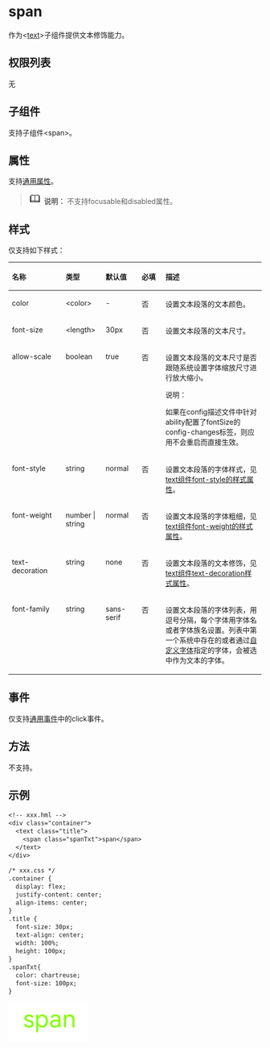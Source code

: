 # span<a name="ZH-CN_TOPIC_0000001127284860"></a>

作为<[text](js-components-basic-text.md)\>子组件提供文本修饰能力。

## 权限列表<a name="section11257113618419"></a>

无

## 子组件<a name="section9288143101012"></a>

支持子组件<span\>。

## 属性<a name="section2907183951110"></a>

支持[通用属性](js-components-common-attributes.md)。

>![](../../public_sys-resources/icon-note.gif) **说明：** 
>不支持focusable和disabled属性。

## 样式<a name="section5775351116"></a>

仅支持如下样式：

<table><thead align="left"><tr><th class="cellrowborder" valign="top" width="21.21212121212121%" id="mcps1.1.6.1.1"><p>名称</p>
</th>
<th class="cellrowborder" valign="top" width="15.8015801580158%" id="mcps1.1.6.1.2"><p>类型</p>
</th>
<th class="cellrowborder" valign="top" width="14.231423142314231%" id="mcps1.1.6.1.3"><p>默认值</p>
</th>
<th class="cellrowborder" valign="top" width="9.400940094009401%" id="mcps1.1.6.1.4"><p>必填</p>
</th>
<th class="cellrowborder" valign="top" width="39.35393539353936%" id="mcps1.1.6.1.5"><p>描述</p>
</th>
</tr>
</thead>
<tbody><tr><td class="cellrowborder" valign="top" width="21.21212121212121%" headers="mcps1.1.6.1.1 "><p>color</p>
</td>
<td class="cellrowborder" valign="top" width="15.8015801580158%" headers="mcps1.1.6.1.2 "><p>&lt;color&gt;</p>
</td>
<td class="cellrowborder" valign="top" width="14.231423142314231%" headers="mcps1.1.6.1.3 "><p>-</p>
</td>
<td class="cellrowborder" valign="top" width="9.400940094009401%" headers="mcps1.1.6.1.4 "><p>否</p>
</td>
<td class="cellrowborder" valign="top" width="39.35393539353936%" headers="mcps1.1.6.1.5 "><p>设置文本段落的文本颜色。</p>
</td>
</tr>
<tr><td class="cellrowborder" valign="top" width="21.21212121212121%" headers="mcps1.1.6.1.1 "><p>font-size</p>
</td>
<td class="cellrowborder" valign="top" width="15.8015801580158%" headers="mcps1.1.6.1.2 "><p>&lt;length&gt;</p>
</td>
<td class="cellrowborder" valign="top" width="14.231423142314231%" headers="mcps1.1.6.1.3 "><p>30px</p>
</td>
<td class="cellrowborder" valign="top" width="9.400940094009401%" headers="mcps1.1.6.1.4 "><p>否</p>
</td>
<td class="cellrowborder" valign="top" width="39.35393539353936%" headers="mcps1.1.6.1.5 "><p>设置文本段落的文本尺寸。</p>
</td>
</tr>
<tr><td class="cellrowborder" valign="top" width="21.21212121212121%" headers="mcps1.1.6.1.1 "><p>allow-scale</p>
</td>
<td class="cellrowborder" valign="top" width="15.8015801580158%" headers="mcps1.1.6.1.2 "><p>boolean</p>
</td>
<td class="cellrowborder" valign="top" width="14.231423142314231%" headers="mcps1.1.6.1.3 "><p>true</p>
</td>
<td class="cellrowborder" valign="top" width="9.400940094009401%" headers="mcps1.1.6.1.4 "><p>否</p>
</td>
<td class="cellrowborder" valign="top" width="39.35393539353936%" headers="mcps1.1.6.1.5 "><p>设置文本段落的文本尺寸是否跟随系统设置字体缩放尺寸进行放大缩小。</p>
<div class="note"><span class="notetitle"> 说明： </span><div class="notebody"><p>如果在config描述文件中针对ability配置了fontSize的config-changes标签，则应用不会重启而直接生效。</p>
</div></div>
</td>
</tr>
<tr><td class="cellrowborder" valign="top" width="21.21212121212121%" headers="mcps1.1.6.1.1 "><p>font-style</p>
</td>
<td class="cellrowborder" valign="top" width="15.8015801580158%" headers="mcps1.1.6.1.2 "><p>string</p>
</td>
<td class="cellrowborder" valign="top" width="14.231423142314231%" headers="mcps1.1.6.1.3 "><p>normal</p>
</td>
<td class="cellrowborder" valign="top" width="9.400940094009401%" headers="mcps1.1.6.1.4 "><p>否</p>
</td>
<td class="cellrowborder" valign="top" width="39.35393539353936%" headers="mcps1.1.6.1.5 "><p>设置文本段落的字体样式，见<a href="js-components-basic-text.md#section5775351116">text组件font-style的样式属性</a>。</p>
</td>
</tr>
<tr><td class="cellrowborder" valign="top" width="21.21212121212121%" headers="mcps1.1.6.1.1 "><p>font-weight</p>
</td>
<td class="cellrowborder" valign="top" width="15.8015801580158%" headers="mcps1.1.6.1.2 "><p>number | string</p>
</td>
<td class="cellrowborder" valign="top" width="14.231423142314231%" headers="mcps1.1.6.1.3 "><p>normal</p>
</td>
<td class="cellrowborder" valign="top" width="9.400940094009401%" headers="mcps1.1.6.1.4 "><p>否</p>
</td>
<td class="cellrowborder" valign="top" width="39.35393539353936%" headers="mcps1.1.6.1.5 "><p>设置文本段落的字体粗细，见<a href="js-components-basic-text.md#section5775351116">text组件font-weight的样式属性</a>。</p>
</td>
</tr>
<tr><td class="cellrowborder" valign="top" width="21.21212121212121%" headers="mcps1.1.6.1.1 "><p>text-decoration</p>
</td>
<td class="cellrowborder" valign="top" width="15.8015801580158%" headers="mcps1.1.6.1.2 "><p>string</p>
</td>
<td class="cellrowborder" valign="top" width="14.231423142314231%" headers="mcps1.1.6.1.3 "><p>none</p>
</td>
<td class="cellrowborder" valign="top" width="9.400940094009401%" headers="mcps1.1.6.1.4 "><p>否</p>
</td>
<td class="cellrowborder" valign="top" width="39.35393539353936%" headers="mcps1.1.6.1.5 "><p>设置文本段落的文本修饰，见<a href="js-components-basic-text.md#section5775351116">text组件text-decoration样式属性</a>。</p>
</td>
</tr>
<tr><td class="cellrowborder" valign="top" width="21.21212121212121%" headers="mcps1.1.6.1.1 "><p>font-family</p>
</td>
<td class="cellrowborder" valign="top" width="15.8015801580158%" headers="mcps1.1.6.1.2 "><p>string</p>
</td>
<td class="cellrowborder" valign="top" width="14.231423142314231%" headers="mcps1.1.6.1.3 "><p>sans-serif</p>
</td>
<td class="cellrowborder" valign="top" width="9.400940094009401%" headers="mcps1.1.6.1.4 "><p>否</p>
</td>
<td class="cellrowborder" valign="top" width="39.35393539353936%" headers="mcps1.1.6.1.5 "><p>设置文本段落的字体列表，用逗号分隔，每个字体用字体名或者字体族名设置。列表中第一个系统中存在的或者通过<a href="js-components-common-customizing-font.md">自定义字体</a>指定的字体，会被选中作为文本的字体。</p>
</td>
</tr>
</tbody>
</table>

## 事件<a name="section1319514265813"></a>

仅支持[通用事件](js-components-common-events.md)中的click事件。

## 方法<a name="section2291124515582"></a>

不支持。

## 示例<a name="section1841815550582"></a>

```
<!-- xxx.hml -->
<div class="container">
  <text class="title">
    <span class="spanTxt">span</span>
  </text>
</div>
```

```
/* xxx.css */
.container {
  display: flex;
  justify-content: center;
  align-items: center;
}
.title {
  font-size: 30px;
  text-align: center;
  width: 100%;
  height: 100px;
}
.spanTxt{
  color: chartreuse;
  font-size: 100px;
}
```

![](figures/zh-cn_image_0000001152588626.png)

